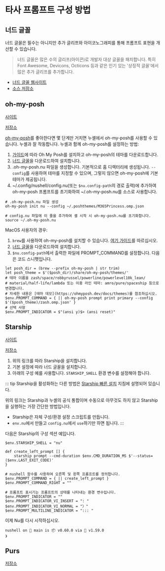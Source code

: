 # 타사 프롬프트 구성 방법

## 너드 글꼴

너드 글꼴은 필수는 아니지만 추가 글리프와 아이코노그래피를 통해 프롬프트 표현을 개선할 수 있습니다.

> 너드 글꼴은 많은 수의 글리프(아이콘)로 개발자 대상 글꼴을 패치합니다.
> 특히 Font Awesome, Devicons, Octicons 등과 같은 인기 있는 '상징적 글꼴'에서 많은 추가 글리프를 추가합니다.

* [너드 글꼴 웹사이트](https://www.nerdfonts.com)
* [소스 저장소](https://github.com/ryanoasis/nerd-fonts)

## oh-my-posh

[사이트](https://ohmyposh.dev/)

[저장소](https://github.com/JanDeDobbeleer/oh-my-posh)

[oh-my-posh](https://ohmyposh.dev/)를 좋아한다면 몇 단계만 거치면 누셸에서 oh-my-posh를 사용할 수 있습니다. 누셸과 잘 작동합니다. 누셸과 함께 oh-my-posh를 설정하는 방법:

1. [가이드](https://ohmyposh.dev/docs/installation/linux)에 따라 Oh My Posh를 설치하고 oh-my-posh의 테마를 다운로드합니다.
2. [너드 글꼴](https://github.com/ryanoasis/nerd-fonts)을 다운로드하여 설치합니다.
3. .oh-my-posh.nu 파일을 생성합니다. 기본적으로 홈 디렉터리에 생성됩니다. `--config`를 사용하여 테마를 지정할 수 있으며, 그렇지 않으면 oh-my-posh에 기본 테마가 제공됩니다.
4. ~/.config/nushell/config.nu(또는 `$nu.config-path`의 경로 출력)에 추가하여 oh-my-posh 프롬프트를 초기화하여 ~/.oh-my-posh.nu를 소스로 사용합니다.

```nu
# .oh-my-posh.nu 파일 생성
oh-my-posh init nu --config ~/.poshthemes/M365Princess.omp.json

# config.nu 파일에 이 줄을 추가하여 셸 시작 시 oh-my-posh.nu를 초기화합니다.
source ~/.oh-my-posh.nu
```

MacOS 사용자의 경우:

1. `brew`를 사용하여 oh-my-posh를 설치할 수 있습니다. [여기 가이드](https://ohmyposh.dev/docs/installation/macos)를 따르십시오.
2. [너드 글꼴](https://github.com/ryanoasis/nerd-fonts)을 다운로드하여 설치합니다.
3. `$nu.config-path`에서 출력한 파일에 PROMPT_COMMAND를 설정합니다. 다음은 코드 스니펫입니다.

```nu
let posh_dir = (brew --prefix oh-my-posh | str trim)
let posh_theme = $'($posh_dir)/share/oh-my-posh/themes/'
# 테마 이름을 zash/space/robbyrussel/powerline/powerlevel10k_lean/
# material/half-life/lambda 또는 이중 라인 테마: amro/pure/spaceship 등으로 변경합니다.
# 자세한 내용은 [테마 데모](https://ohmyposh.dev/docs/themes)를 참조하십시오.
$env.PROMPT_COMMAND = { || oh-my-posh prompt print primary --config $'($posh_theme)/zash.omp.json' }
# 선택 사항
$env.PROMPT_INDICATOR = $"(ansi y)$> (ansi reset)"
```

## Starship

[사이트](https://starship.rs/)

[저장소](https://github.com/starship/starship)

1. 위의 링크를 따라 Starship을 설치합니다.
2. 기본 설정에 따라 너드 글꼴을 설치합니다.
3. 아래의 구성 예를 사용합니다. `STARSHIP_SHELL` 환경 변수를 설정해야 합니다.

::: tip
Starship을 활성화하는 다른 방법은 [Starship 빠른 설치](https://starship.rs/#nushell) 지침에 설명되어 있습니다.

위의 링크는 Starship과 누셸의 공식 통합이며 수동으로 아무것도 하지 않고 Starship을 실행하는 가장 간단한 방법입니다.

- Starship은 자체 구성/환경 설정 스크립트를 만듭니다.
- `env.nu`에서 만들고 `config.nu`에서 `use`하기만 하면 됩니다.
  :::

다음은 Starship의 구성 섹션 예입니다.

```nu
$env.STARSHIP_SHELL = "nu"

def create_left_prompt [] {
    starship prompt --cmd-duration $env.CMD_DURATION_MS $'--status=($env.LAST_EXIT_CODE)'
}

# nushell 함수를 사용하여 오른쪽 및 왼쪽 프롬프트를 정의합니다.
$env.PROMPT_COMMAND = { || create_left_prompt }
$env.PROMPT_COMMAND_RIGHT = ""

# 프롬프트 표시기는 프롬프트의 상태를 나타내는 환경 변수입니다.
$env.PROMPT_INDICATOR = ""
$env.PROMPT_INDICATOR_VI_INSERT = ": "
$env.PROMPT_INDICATOR_VI_NORMAL = "〉"
$env.PROMPT_MULTILINE_INDICATOR = "::: "
```

이제 Nu를 다시 시작하십시오.

```
nushell on 📙 main is 📦 v0.60.0 via 🦀 v1.59.0
❯
```

## Purs

[저장소](https://github.com/xcambar/purs)
